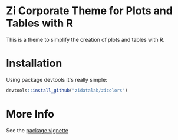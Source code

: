 # Zi Corporate Theme for Plots and Tables with R

This is a theme to simplify the creation of plots and tables with R.

# Installation

Using package devtools it's really simple:

```R
devtools::install_github("zidatalab/zicolors")
```

# More Info

See the [package vignette](https://www.zidatasciencelab.de/zicolors/vignettes/zicolors-vignette.html)
